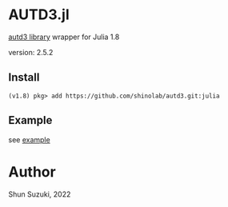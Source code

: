 # AUTD3.jl

[autd3 library](https://github.com/shinolab/autd3) wrapper for Julia 1.8

version: 2.5.2

## Install

```
(v1.8) pkg> add https://github.com/shinolab/autd3.git:julia
```

## Example

see [example](./example)

# Author

Shun Suzuki, 2022
